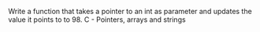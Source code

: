 Write a function that takes a pointer to an int as parameter and updates the value it points to to 98.
C - Pointers, arrays and strings

